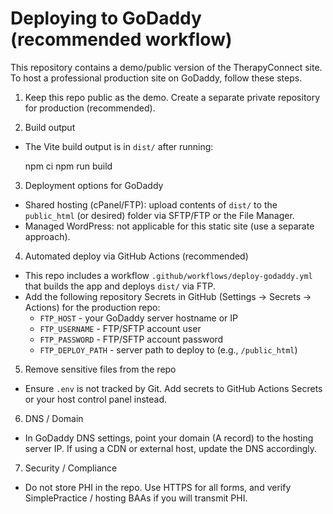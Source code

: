 # Deploying to GoDaddy (recommended workflow)

This repository contains a demo/public version of the TherapyConnect site. To host a professional production site on GoDaddy, follow these steps.

1. Keep this repo public as the demo. Create a separate private repository for production (recommended).

2. Build output

- The Vite build output is in `dist/` after running:

  npm ci
  npm run build

3. Deployment options for GoDaddy

- Shared hosting (cPanel/FTP): upload contents of `dist/` to the `public_html` (or desired) folder via SFTP/FTP or the File Manager.
- Managed WordPress: not applicable for this static site (use a separate approach).

4. Automated deploy via GitHub Actions (recommended)

- This repo includes a workflow `.github/workflows/deploy-godaddy.yml` that builds the app and deploys `dist/` via FTP.
- Add the following repository Secrets in GitHub (Settings → Secrets → Actions) for the production repo:
  - `FTP_HOST` - your GoDaddy server hostname or IP
  - `FTP_USERNAME` - FTP/SFTP account user
  - `FTP_PASSWORD` - FTP/SFTP account password
  - `FTP_DEPLOY_PATH` - server path to deploy to (e.g., `/public_html`)

5. Remove sensitive files from the repo

- Ensure `.env` is not tracked by Git. Add secrets to GitHub Actions Secrets or your host control panel instead.

6. DNS / Domain

- In GoDaddy DNS settings, point your domain (A record) to the hosting server IP. If using a CDN or external host, update the DNS accordingly.

7. Security / Compliance

- Do not store PHI in the repo. Use HTTPS for all forms, and verify SimplePractice / hosting BAAs if you will transmit PHI.
